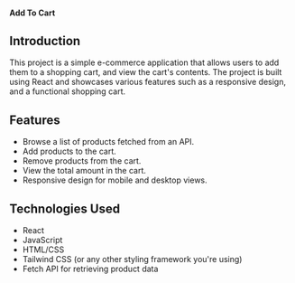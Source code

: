 ####                         Add To Cart



## Introduction
This project is a simple e-commerce application that allows users to  add them to a shopping cart, and view the cart's contents. The project is built using React and showcases various features such as  a responsive design, and a functional shopping cart.

## Features
- Browse a list of products fetched from an API.
- Add products to the cart.
- Remove products from the cart.
- View the total amount in the cart.
- Responsive design for mobile and desktop views.

## Technologies Used
- React
- JavaScript
- HTML/CSS
- Tailwind CSS (or any other styling framework you're using)
- Fetch API for retrieving product data